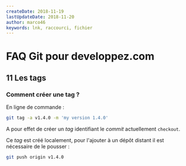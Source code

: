 ```yaml
---
createDate: 2018-11-19
lastUpdateDate: 2018-11-20
author: marco46
keywords: lnk, raccourci, fichier
---
```


# FAQ Git pour developpez.com

## 11 Les tags

### Comment créer une tag ?

En ligne de commande :

```bash
git tag -a v1.4.0 -m 'my version 1.4.0'
```

A pour effet de créer un *tag* identifiant le *commit* actuellement `checkout`.

Ce *tag* est créé localement, pour l'ajouter à un dépôt distant il est nécessaire de le pousser :

```bash
git push origin v1.4.0
```
